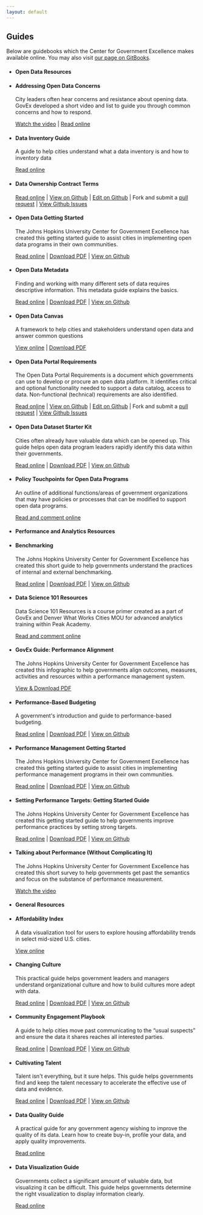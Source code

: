 ```yaml
---
layout: default
---
```


## <span class="glyphicon glyphicon-book"></span> Guides
Below are guidebooks which the Center for Government Excellence makes available online. You may also visit <a href="https://www.gitbook.com/@centerforgov">our page on GitBooks</a>.

<ul class="list-group">
  <li class="list-group-item">
    <h4>Open Data Resources</h4>
  </li>
  <li class="list-group-item">
    <h4>Addressing Open Data Concerns</h4>
    <p>City leaders often hear concerns and resistance about opening data. GovEx developed a short video and list to guide you through common concerns and how to respond.</p>
    <p>
      <a href="https://www.youtube.com/watch?v=70Zl9jXdzLo&feature=youtu.be">Watch the video</a> |
      <a href="{{ site.baseurl }}open-data/addressing-concerns/">Read online</a>
    </p>
  </li>
  <li class="list-group-item">
    <h4>Data Inventory Guide</h4>
    <p>A guide to help cities understand what a data inventory is and how to inventory data</p>
    <p>
      <a href="{{ site.baseurl }}data-governance/data-inventory/">Read online</a>
    </p>
  </li>
  <li class="list-group-item">
    <h4>Data Ownership Contract Terms</h4>
    <p></p>
    <p>
      <a href="{{ site.baseurl }}data-governance/data-ownership/">Read online</a> |
      <a href="https://github.com/govex/data-ownership/blob/master/README.md">View on Github</a> |
      <a href="https://github.com/govex/data-ownership/edit/master/README.md">Edit on Github</a> |
      Fork and submit a <a href="https://github.com/govex/data-ownership/pulls">pull request</a> |
      <a href="https://github.com/govex/data-ownership/issues">View Github Issues</a>
    </p>
  </li>
  <li class="list-group-item">
    <h4>Open Data Getting Started</h4>
    <p>The Johns Hopkins University Center for Government Excellence has created this getting started guide to assist cities in implementing open data programs in their own communities.</p>
    <p>
      <a href="http://centerforgov.gitbooks.io/open-data-getting-started/content/">Read online</a> |
      <a href="https://www.gitbook.com/download/pdf/book/centerforgov/open-data-getting-started">Download PDF</a> |
      <a href="https://github.com/govex/open-data-getting-started">View on Github</a>
    </p>
  </li>
  <li class="list-group-item">
    <h4>Open Data Metadata</h4>
    <p>Finding and working with many different sets of data requires descriptive information. This metadata guide explains the basics.</p>
    <p>
      <a href="https://www.gitbook.com/read/book/centerforgov/open-data-metadata-guide">Read online</a> |
      <a href="https://www.gitbook.com/download/pdf/book/centerforgov/open-data-metadata-guide">Download PDF</a> |
      <a href="https://github.com/govex/open-data-metadata-guide">View on Github</a>
    </p>
  </li>
  <li class="list-group-item">
    <h4>Open Data Canvas</h4>
    <p>A framework to help cities and stakeholders understand open data and answer common questions</p>
    <p>
      <a href="/govex/govex.github.io/blob/d03ef6ac404a5854d7b6cdff56db6d2e946c4fa6/open-data/Open-Data-Canvas.pdf" class="d-none js-permalink-shortcut" target="_blank">View online</a> |
      <a href="https://raw.githubusercontent.com/govex/govex.github.io/d03ef6ac404a5854d7b6cdff56db6d2e946c4fa6/open-data/Open-Data-Canvas.pdf">Download PDF</a> 
  </li>
<li class="list-group-item">
    <h4>Open Data Portal Requirements</h4>
    <p>The Open Data Portal Requirements is a document which governments can use to develop or procure an open data platform. It identifies critical and optional functionality needed to support a data catalog, access to data. Non-functional (technical) requirements are also identified.</p>
    <p>
      <a href="{{ site.baseurl }}open-data/portal-requirements/">Read online</a> |
      <a href="https://github.com/govex/open-data-portal-requirements/blob/master/README.md">View on Github</a> |
      <a href="https://github.com/govex/open-data-portal-requirements/edit/master/README.md">Edit on Github</a> |
      Fork and submit a <a href="https://github.com/govex/open-data-portal-requirements/pulls">pull request</a> |
      <a href="https://github.com/govex/open-data-portal-requirements/issues">View Github Issues</a>
    </p>
  </li>
  <li class="list-group-item">
    <h4>Open Data Dataset Starter Kit</h4>
    <p>Cities often already have valuable data which can be opened up. This guide helps open data program leaders rapidly identify this data within their governments.</p>
    <p>
      <a href="https://www.gitbook.com/read/book/centerforgov/dataset-inventory-guidelines">Read online</a> |
      <a href="https://www.gitbook.com/download/pdf/book/centerforgov/dataset-inventory-guidelines">Download PDF</a> |
      <a href="https://github.com/govex/open-data-inventory">View on Github</a>
    </p>
  </li>
  <li class="list-group-item">
    <h4>Policy Touchpoints for Open Data Programs</h4>
    <p>An outline of additional functions/areas of government organizations that may have policies or processes that can be modified to support open data programs.</p>
    <p>
      <a href="{{ site.baseurl }}open-data/policy-touchpoints/">Read and comment online</a>
    </p>
  </li>
  <li class="list-group-item">
    <h4>Performance and Analytics Resources</h4>
  </li>
  <li class="list-group-item">
    <h4>Benchmarking</h4>
    <p>The Johns Hopkins University Center for Government Excellence has created this short guide to help governments understand the practices of internal and external benchmarking.</p>
    <p>
      <a href="https://centerforgov.gitbooks.io/benchmarking/content/">Read online</a> |
      <a href="https://www.gitbook.com/book/centerforgov/benchmarking/details">Download PDF</a> |
      <a href="https://github.com/govex/benchmarking">View on Github</a>
    </p>
  </li>
  <li class="list-group-item">
    <h4>Data Science 101 Resources</h4>
    <p>Data Science 101 Resources is a course primer created as a part of GovEx and Denver What Works Cities MOU for advanced analytics training within Peak Academy.</p>
    <p>
      <a href="{{ site.baseurl }}data-science/101-resource/">Read and comment online</a>
    </p>
  </li>
  <li class="list-group-item">
    <h4>GovEx Guide: Performance Alignment</h4>
    <p>The Johns Hopkins University Center for Government Excellence has created this infographic to help governments align outcomes, measures, activities and resources within a performance management system.</p>
    <p>
      <a href="https://drive.google.com/open?id=0B9eOOc60hbhLUG55bURsSTZwdms">View & Download PDF</a>
    </p>
  </li>
  <li class="list-group-item">
    <h4>Performance-Based Budgeting</h4>
    <p>A government's introduction and guide to performance-based budgeting.</p>
    <p>
      <a href="https://www.gitbook.com/book/centerforgov/performance-based-budgeting/details">Read online</a> |
      <a href="https://www.gitbook.com/download/pdf/book/centerforgov/performance-based-budgeting">Download PDF</a> |
      <a href="https://github.com/govex/performance-based-budgeting">View on Github</a>
    </p>
  </li>
  <li class="list-group-item">
    <h4>Performance Management Getting Started</h4>
    <p>The Johns Hopkins University Center for Government Excellence has created this getting started guide to assist cities in implementing performance management programs in their own communities.</p>    
    <p>
      <a href="https://www.gitbook.com/read/book/centerforgov/performance-management-getting-started">Read online</a> |
      <a href="https://www.gitbook.com/download/pdf/book/centerforgov/performance-management-getting-started">Download PDF</a> |
      <a href="https://github.com/govex/performance-management-getting-started">View on Github</a>
    </p>
  </li>
  <li class="list-group-item">
    <h4>Setting Performance Targets: Getting Started Guide</h4>
    <p>The Johns Hopkins University Center for Government Excellence has created this getting started guide to help governments improve performance practices by setting strong targets.</p>
    <p>
      <a href="https://centerforgov.gitbooks.io/setting-performance-targets-getting-started-guide/content/">Read online</a> |
      <a href="https://www.gitbook.com/download/pdf/book/centerforgov/setting-performance-targets-getting-started-guide">Download PDF</a> |
      <a href="https://github.com/govex/setting-performance-targets-getting-started-guide">View on Github</a>
    </p>
  </li>
  <li class="list-group-item">
    <h4>Talking about Performance (Without Complicating It)</h4>
    <p>The Johns Hopkins University Center for Government Excellence has created this short survey to help governments get past the semantics and focus on the substance of performance measurement.</p>
    <p>
      <a href="https://youtu.be/Qa3gtv7TRxk">Watch the video</a>
    </p>
  </li>
  <li class="list-group-item">
    <h4>General Resources</h4>
  </li>
  <li class="list-group-item">
    <h4>Affordability Index</h4>
    <p>A data visualization tool for users to explore housing affordability trends in select mid-sized U.S. cities.</p>
    <p>
      <a href="{{ site.baseurl }}projects/affordability/">View online</a>
    </p>
  </li>
  <li class="list-group-item">
    <h4>Changing Culture</h4>
    <p>This practical guide helps government leaders and managers understand organizational culture and how to build cultures more adept with data.</p>
    <p>
      <a href="https://centerforgov.gitbooks.io/changing-culture/content/index.html">Read online</a> |
      <a href="https://www.gitbook.com/book/centerforgov/changing-culture/details">Download PDF</a> |
      <a href="https://github.com/govex/culture">View on Github</a>
    </p>
  </li>
  <li class="list-group-item">
    <h4>Community Engagement Playbook</h4>
    <p>A guide to help cities move past communicating to the “usual suspects” and ensure the data it shares reaches all interested parties.</p>
    <p>
      <a href="https://www.gitbook.com/book/centerforgov/community-engagement-playbook/details">Read online</a> |
      <a href="https://www.gitbook.com/download/pdf/book/centerforgov/community-engagement-playbook">Download PDF</a> |
      <a href="https://github.com/govex/community-engagement">View on Github</a>
    </p>
  </li>
  <li class="list-group-item">
    <h4>Cultivating Talent</h4>
    <p>Talent isn't everything, but it sure helps. This guide helps governments find and keep the talent necessary to accelerate the effective use of data and evidence.</p>
    <p>
      <a href="https://www.gitbook.com/book/centerforgov/cultivating-talent/details">Read online</a> |
      <a href="https://www.gitbook.com/download/pdf/book/centerforgov/cultivating-talent">Download PDF</a> |
      <a href="https://github.com/govex/Talent">View on Github</a>
    </p>
  </li>
  <li class="list-group-item">
    <h4>Data Quality Guide</h4>
    <p>A practical guide for any government agency wishing to improve the quality of its data. Learn how to create buy-in, profile your data, and apply quality improvements.</p>
    <p>
      <a href="https://docs.google.com/document/d/1wF57eAnHKRe5mXh5-CZsnsRJUQI6_d-uCeJl-YUQEnM/edit">Read online</a>
    </p>
  </li>  
  <li class="list-group-item">
    <h4>Data Visualization Guide</h4>
    <p>Governments collect a significant amount of valuable data, but visualizing it can be difficult. This guide helps governments determine the right visualization to display information clearly.</p>
    <p>
      <a href="{{ site.baseurl }}guides/dataviz/index.html">Read online</a>
    </p>
  </li>
</ul>
